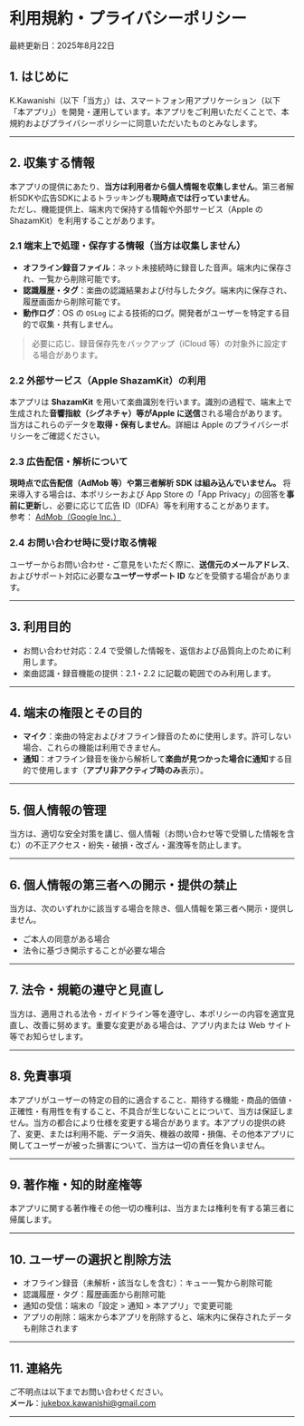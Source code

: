 # 利用規約・プライバシーポリシー
最終更新日：2025年8月22日

## 1. はじめに
K.Kawanishi（以下「当方」）は、スマートフォン用アプリケーション（以下「本アプリ」）を開発・運用しています。本アプリをご利用いただくことで、本規約およびプライバシーポリシーに同意いただいたものとみなします。

---

## 2. 収集する情報
本アプリの提供にあたり、**当方は利用者から個人情報を収集しません**。第三者解析SDKや広告SDKによるトラッキングも**現時点では行っていません**。  
ただし、機能提供上、端末内で保持する情報や外部サービス（Apple の ShazamKit）を利用することがあります。

### 2.1 端末上で処理・保存する情報（当方は収集しません）
- **オフライン録音ファイル**：ネット未接続時に録音した音声。端末内に保存され、一覧から削除可能です。  
- **認識履歴・タグ**：楽曲の認識結果および付与したタグ。端末内に保存され、履歴画面から削除可能です。  
- **動作ログ**：OS の `OSLog` による技術的ログ。開発者がユーザーを特定する目的で収集・共有しません。  
> 必要に応じ、録音保存先をバックアップ（iCloud 等）の対象外に設定する場合があります。

### 2.2 外部サービス（Apple ShazamKit）の利用
本アプリは **ShazamKit** を用いて楽曲識別を行います。識別の過程で、端末上で生成された**音響指紋（シグネチャ）**等が**Apple に送信**される場合があります。  
当方はこれらのデータを**取得・保有しません**。詳細は Apple のプライバシーポリシーをご確認ください。

### 2.3 広告配信・解析について
**現時点で広告配信（AdMob 等）や第三者解析 SDK は組み込んでいません。** 将来導入する場合は、本ポリシーおよび App Store の「App Privacy」の回答を**事前に更新**し、必要に応じて広告 ID（IDFA）等を利用することがあります。  
参考： [AdMob（Google Inc.）](https://policies.google.com/technologies/ads?hl=ja)

### 2.4 お問い合わせ時に受け取る情報
ユーザーからお問い合わせ・ご意見をいただく際に、**送信元のメールアドレス**、およびサポート対応に必要な**ユーザーサポート ID** などを受領する場合があります。

---

## 3. 利用目的
- お問い合わせ対応：2.4 で受領した情報を、返信および品質向上のために利用します。  
- 楽曲認識・録音機能の提供：2.1・2.2 に記載の範囲でのみ利用します。

---

## 4. 端末の権限とその目的
- **マイク**：楽曲の特定およびオフライン録音のために使用します。許可しない場合、これらの機能は利用できません。  
- **通知**：オフライン録音を後から解析して**楽曲が見つかった場合に通知**する目的で使用します（**アプリ非アクティブ時のみ**表示）。

---

## 5. 個人情報の管理
当方は、適切な安全対策を講じ、個人情報（お問い合わせ等で受領した情報を含む）の不正アクセス・紛失・破損・改ざん・漏洩等を防止します。

---

## 6. 個人情報の第三者への開示・提供の禁止
当方は、次のいずれかに該当する場合を除き、個人情報を第三者へ開示・提供しません。  
- ご本人の同意がある場合  
- 法令に基づき開示することが必要な場合

---

## 7. 法令・規範の遵守と見直し
当方は、適用される法令・ガイドライン等を遵守し、本ポリシーの内容を適宜見直し、改善に努めます。重要な変更がある場合は、アプリ内または Web サイト等でお知らせします。

---

## 8. 免責事項
本アプリがユーザーの特定の目的に適合すること、期待する機能・商品的価値・正確性・有用性を有すること、不具合が生じないことについて、当方は保証しません。当方の都合により仕様を変更する場合があります。本アプリの提供の終了、変更、または利用不能、データ消失、機器の故障・損傷、その他本アプリに関してユーザーが被った損害について、当方は一切の責任を負いません。

---

## 9. 著作権・知的財産権等
本アプリに関する著作権その他一切の権利は、当方または権利を有する第三者に帰属します。

---

## 10. ユーザーの選択と削除方法
- オフライン録音（未解析・該当なしを含む）：キュー一覧から削除可能  
- 認識履歴・タグ：履歴画面から削除可能  
- 通知の受信：端末の「設定 > 通知 > 本アプリ」で変更可能  
- アプリの削除：端末から本アプリを削除すると、端末内に保存されたデータも削除されます

---

## 11. 連絡先
ご不明点は以下までお問い合わせください。  
**メール**：jukebox.kawanishi@gmail.com

---

